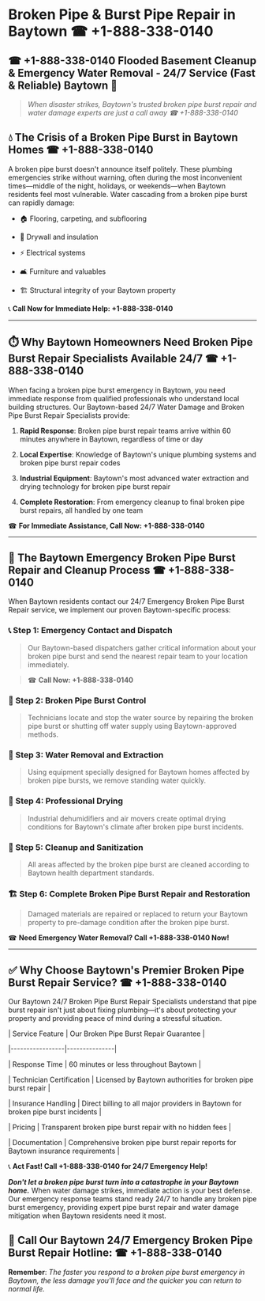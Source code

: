 # Broken Pipe & Burst Pipe Repair in Baytown ☎ +1-888-338-0140  
## ☎ +1-888-338-0140 Flooded Basement Cleanup & Emergency Water Removal - 24/7 Service (Fast & Reliable) Baytown 🚨  

> *When disaster strikes, Baytown's trusted broken pipe burst repair and water damage experts are just a call away ☎ +1-888-338-0140*  

## 💧 The Crisis of a Broken Pipe Burst in Baytown Homes ☎ +1-888-338-0140  

A broken pipe burst doesn't announce itself politely. These plumbing emergencies strike without warning, often during the most inconvenient times—middle of the night, holidays, or weekends—when Baytown residents feel most vulnerable. Water cascading from a broken pipe burst can rapidly damage:  

* 🏠 Flooring, carpeting, and subflooring  
* 🧱 Drywall and insulation  
* ⚡ Electrical systems  
* 🛋️ Furniture and valuables  
* 🏗️ Structural integrity of your Baytown property  

📞 **Call Now for Immediate Help: +1-888-338-0140**  

---  

## ⏱️ Why Baytown Homeowners Need Broken Pipe Burst Repair Specialists Available 24/7 ☎ +1-888-338-0140  

When facing a broken pipe burst emergency in Baytown, you need immediate response from qualified professionals who understand local building structures. Our Baytown-based 24/7 Water Damage and Broken Pipe Burst Repair Specialists provide:  

1. **Rapid Response**: Broken pipe burst repair teams arrive within 60 minutes anywhere in Baytown, regardless of time or day  
2. **Local Expertise**: Knowledge of Baytown's unique plumbing systems and broken pipe burst repair codes  
3. **Industrial Equipment**: Baytown's most advanced water extraction and drying technology for broken pipe burst repair  
4. **Complete Restoration**: From emergency cleanup to final broken pipe burst repairs, all handled by one team  

☎ **For Immediate Assistance, Call Now: +1-888-338-0140**  

---  

## 🔧 The Baytown Emergency Broken Pipe Burst Repair and Cleanup Process ☎ +1-888-338-0140  

When Baytown residents contact our 24/7 Emergency Broken Pipe Burst Repair service, we implement our proven Baytown-specific process:  

### 📞 Step 1: Emergency Contact and Dispatch  
> Our Baytown-based dispatchers gather critical information about your broken pipe burst and send the nearest repair team to your location immediately.  
> ☎ **Call Now: +1-888-338-0140**  

### 🚿 Step 2: Broken Pipe Burst Control  
> Technicians locate and stop the water source by repairing the broken pipe burst or shutting off water supply using Baytown-approved methods.  

### 🌊 Step 3: Water Removal and Extraction  
> Using equipment specially designed for Baytown homes affected by broken pipe bursts, we remove standing water quickly.  

### 💨 Step 4: Professional Drying  
> Industrial dehumidifiers and air movers create optimal drying conditions for Baytown's climate after broken pipe burst incidents.  

### 🧼 Step 5: Cleanup and Sanitization  
> All areas affected by the broken pipe burst are cleaned according to Baytown health department standards.  

### 🏗️ Step 6: Complete Broken Pipe Burst Repair and Restoration  
> Damaged materials are repaired or replaced to return your Baytown property to pre-damage condition after the broken pipe burst.  

☎ **Need Emergency Water Removal? Call +1-888-338-0140 Now!**  

---  

## ✅ Why Choose Baytown's Premier Broken Pipe Burst Repair Service? ☎ +1-888-338-0140  

Our Baytown 24/7 Broken Pipe Burst Repair Specialists understand that pipe burst repair isn't just about fixing plumbing—it's about protecting your property and providing peace of mind during a stressful situation.  

| Service Feature | Our Broken Pipe Burst Repair Guarantee |  
|-----------------|---------------|  
| Response Time | 60 minutes or less throughout Baytown |  
| Technician Certification | Licensed by Baytown authorities for broken pipe burst repair |  
| Insurance Handling | Direct billing to all major providers in Baytown for broken pipe burst incidents |  
| Pricing | Transparent broken pipe burst repair with no hidden fees |  
| Documentation | Comprehensive broken pipe burst repair reports for Baytown insurance requirements |  

📞 **Act Fast! Call +1-888-338-0140 for 24/7 Emergency Help!**  

***Don't let a broken pipe burst turn into a catastrophe in your Baytown home.*** When water damage strikes, immediate action is your best defense. Our emergency response teams stand ready 24/7 to handle any broken pipe burst emergency, providing expert pipe burst repair and water damage mitigation when Baytown residents need it most.  

## 📱 Call Our Baytown 24/7 Emergency Broken Pipe Burst Repair Hotline: ☎ +1-888-338-0140  

**Remember**: *The faster you respond to a broken pipe burst emergency in Baytown, the less damage you'll face and the quicker you can return to normal life.*